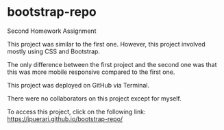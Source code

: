 # bootstrap-repo
Second Homework Assignment

This project was similar to the first one. However, this project involved mostly using CSS and Bootstrap.

The only difference between the first project and the second one was that this was more mobile responsive compared to the first one.

This project was deployed on GitHub via Terminal. 

There were no collaborators on this project except for myself. 

To access this project, click on the following link: https://jpuerari.github.io/bootstrap-repo/ 

